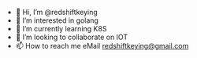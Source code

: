 - 👋 Hi, I’m @redshiftkeying
- 👀 I’m interested in golang
- 🌱 I’m currently learning K8S
- 💞️ I’m looking to collaborate on IOT
- 📫 How to reach me eMail redshiftkeying@gmail.com

<!---
redshiftkeying/redshiftkeying is a ✨ special ✨ repository because its `README.md` (this file) appears on your GitHub profile.
You can click the Preview link to take a look at your changes.
--->

